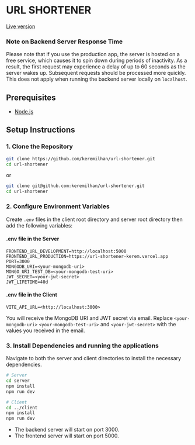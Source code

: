 # URL SHORTENER

[Live version](https://url-shortener-kerem.vercel.app)

### Note on Backend Server Response Time

Please note that if you use the production app, the server is hosted on a free service, which causes it to spin down during periods of inactivity. As a result, the first request may experience a delay of up to 60 seconds as the server wakes up. Subsequent requests should be processed more quickly. This does not apply when running the backend server locally on `localhost`.

## Prerequisites

-   [Node.js](https://nodejs.org/)

## Setup Instructions

### 1. Clone the Repository

```sh
git clone https://github.com/keremilhan/url-shortener.git
cd url-shortener
```

or

```sh
git clone git@github.com:keremilhan/url-shortener.git
cd url-shortener
```

### 2. Configure Environment Variables

Create `.env` files in the client root directory and server root directory then add the following variables:

#### .env file in the Server

```dotenv
FRONTEND_URL_DEVELOPMENT=http://localhost:5000
FRONTEND_URL_PRODUCTION=https://url-shortener-kerem.vercel.app
PORT=3000
MONGODB_URI=<your-mongodb-uri>
MONGO_URI_TEST_DB=<your-mongodb-test-uri>
JWT_SECRET=<your-jwt-secret>
JWT_LIFETIME=40d
```

#### .env file in the Client

```dotenv
VITE_API_URL=<http://localhost:3000>
```

You will receive the MongoDB URI and JWT secret via email.
Replace `<your-mongodb-uri>` `<your-mongodb-test-uri>` and `<your-jwt-secret>` with the values you received in the email.

### 3. Install Dependencies and running the applications

Navigate to both the server and client directories to install the necessary dependencies.

```sh
# Server
cd server
npm install
npm run dev

# Client
cd ../client
npm install
npm run dev
```

-   The backend server will start on port 3000.
-   The frontend server will start on port 5000.

